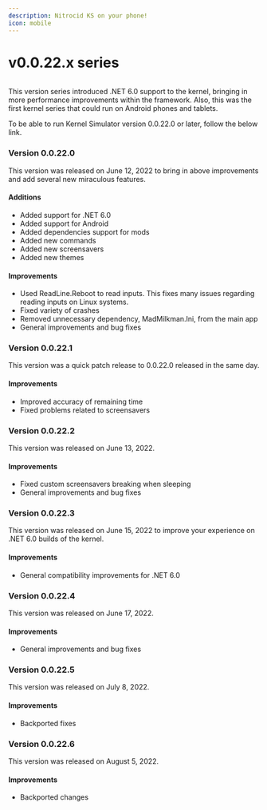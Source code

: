 ```yaml
---
description: Nitrocid KS on your phone!
icon: mobile
---
```


# v0.0.22.x series

<figure><img src="https://officialaptivi.files.wordpress.com/2022/06/ks-ptwo-coreclr.png" alt=""><figcaption></figcaption></figure>

This version series introduced .NET 6.0 support to the kernel, bringing in more performance improvements within the framework. Also, this was the first kernel series that could run on Android phones and tablets.

To be able to run Kernel Simulator version 0.0.22.0 or later, follow the below link.

### Version 0.0.22.0

This version was released on June 12, 2022 to bring in above improvements and add several new miraculous features.

#### Additions

* Added support for .NET 6.0
* Added support for Android
* Added dependencies support for mods
* Added new commands
* Added new screensavers
* Added new themes

#### Improvements

* Used ReadLine.Reboot to read inputs. This fixes many issues regarding reading inputs on Linux systems.
* Fixed variety of crashes
* Removed unnecessary dependency, MadMilkman.Ini, from the main app
* General improvements and bug fixes

### Version 0.0.22.1

This version was a quick patch release to 0.0.22.0 released in the same day.

#### Improvements

* Improved accuracy of remaining time
* Fixed problems related to screensavers

### Version 0.0.22.2

This version was released on June 13, 2022.

#### Improvements

* Fixed custom screensavers breaking when sleeping
* General improvements and bug fixes

### Version 0.0.22.3

This version was released on June 15, 2022 to improve your experience on .NET 6.0 builds of the kernel.

#### Improvements

* General compatibility improvements for .NET 6.0

### Version 0.0.22.4

This version was released on June 17, 2022.

#### Improvements

* General improvements and bug fixes

### Version 0.0.22.5

This version was released on July 8, 2022.

#### Improvements

* Backported fixes

### Version 0.0.22.6

This version was released on August 5, 2022.

#### Improvements

* Backported changes
